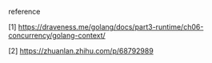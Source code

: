 



reference

[1] https://draveness.me/golang/docs/part3-runtime/ch06-concurrency/golang-context/

[2] https://zhuanlan.zhihu.com/p/68792989